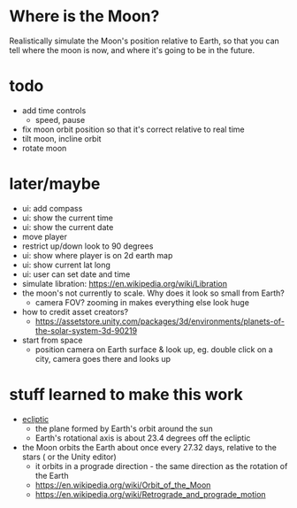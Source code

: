 # Where is the Moon?

Realistically simulate the Moon's position relative to Earth, so that you can
tell where the moon is now, and where it's going to be in the future.

# todo
- add time controls
    - speed, pause
- fix moon orbit position so that it's correct relative to real time
- tilt moon, incline orbit
- rotate moon

# later/maybe
- ui: add compass
- ui: show the current time
- ui: show the current date
- move player
- restrict up/down look to 90 degrees
- ui: show where player is on 2d earth map
- ui: show current lat long
- ui: user can set date and time
- simulate libration: https://en.wikipedia.org/wiki/Libration
- the moon's not currently to scale. Why does it look so small from Earth?
    - camera FOV? zooming in makes everything else look huge
- how to credit asset creators?
    - https://assetstore.unity.com/packages/3d/environments/planets-of-the-solar-system-3d-90219
- start from space
    - position camera on Earth surface & look up, eg. double click on a city,
      camera goes there and looks up

# stuff learned to make this work
- [ecliptic](https://en.wikipedia.org/wiki/Ecliptic)
    - the plane formed by Earth's orbit around the sun
    - Earth's rotational axis is about 23.4 degrees off the ecliptic
- the Moon orbits the Earth about once every 27.32 days, relative to the stars (
  or the Unity editor)
    - it orbits in a prograde direction - the same direction as the rotation of
      the Earth
    - https://en.wikipedia.org/wiki/Orbit_of_the_Moon
    - https://en.wikipedia.org/wiki/Retrograde_and_prograde_motion

